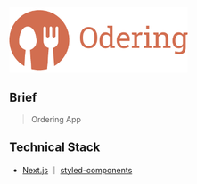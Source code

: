 <img src="resources/logo.png" width="320" />

## Brief

> Ordering App

## Technical Stack

- [Next.js](https://nextjs.org/) ｜ [styled-components](https://styled-components.com/)
